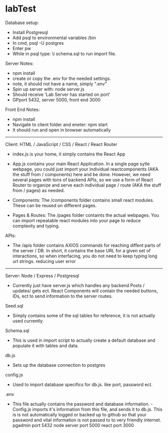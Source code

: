 # labTest

Database setup:

-   Install Postgresql
-   Add psql to environmental variables /bin
-   In cmd, psql -U postgres
-   Enter pw
-   While in psql type: \i schema.sql to run import file.

Server Notes:

-   npm install
-   create or copy the .env for the needed settings.
-   note, it should not have a name, simply ".env"
-   Spin up server with: node server.js
-   Should receive 'Lab Server has started on port'
-   GPport 5432, server 5000, front end 3000

Front End Notes:

-   npm install
-   Navigate to client folder and eneter: npm start
-   It should run and open in browser automatically

---

Client: HTML / JavaScript / CSS / React / React Router

-   index.js is your home, it simply contains the React App
-   App.js contains your main React Application. In a single page sytle webpage, you could just import your individual reactcomponents (AKA the stuff from / components) here and be done. However, we need several pages with tons of backend APIs, so we use a form of React Router to organize and serve each individual page / route (AKA the stuff from / pages) as needed.

-   Components: The /components folder contains small react modules. These can be reused on different pages.
-   Pages & Routes: The /pages folder containts the actual webpages. You can import repeatable react modules into your page to reduce complexity and typing.

APIs:

-   The /apis folder contains AXIOS commands for reaching diffent parts of the server / DB. In short, it contains the base URL for a given set of interactions, so when interfacing, you do not need to keep typing long url strings. reducing user error

---

Server: Node / Express / Postgresql

-   Currently just have server.js which handles any backend Posts / updates/ gets ect. React Components will contain the needed buttons, IDs, ect to send information to the server routes.

Seed.sql

-   Simply contains some of the sql tables for reference, it is not actually used currently.

Schema.sql

-   This is used in import script to actually create a default database and populate it with tables and data.

db.js

-   Sets up the database connection to postgres

config.js

-   Used to import database specifics for db.js. like port, password ect.

.env

-   This file actually contains the password and database information. - Config.js imports it's information from this file, and sends it to db.js. This is is not automatically logged or backed up to github so that your password and vital information is not passed to to very friendly internet.
    pgadmin port 5432
    node server port 5000
    react port 3000
